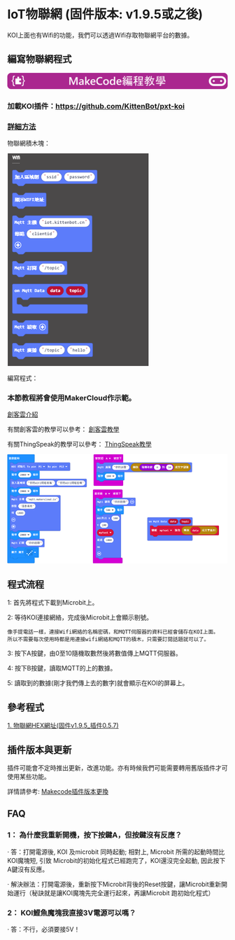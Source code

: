 # **IoT物聯網 (固件版本: v1.9.5或之後)**

KOI上面也有Wifi的功能，我們可以透過Wifi存取物聯網平台的數據。

## 編寫物聯網程式

![](../../PWmodules/images/mcbanner.png)

### 加載KOI插件：https://github.com/KittenBot/pxt-koi


### [詳細方法](../makecodeQs.md)

物聯網積木塊：

![](KOI14/1.png)

編寫程式：

### 本節教程將會使用MakerCloud作示範。

[創客雲介紹](../../Wifibrick/IoT平台介紹/makercloud.md)

有關創客雲的教學可以參考： [創客雲教學](../../Wifibrick/MakeCode編程/makercloud.md)
    
有關ThingSpeak的教學可以參考： [ThingSpeak教學](../../Wifibrick/MakeCode編程/MC_TS.md)

![](KOI14/6.png)

## 程式流程

1: 首先將程式下載到Microbit上。

2: 等待KOI連接網絡，完成後Microbit上會顯示剔號。

    像手提電話一樣，連接Wifi網絡的名稱密碼，和MQTT伺服器的資料已經會儲存在KOI上面。
    所以不需要每次使用時都是用連接wifi網絡和MQTT的積木，只需要訂閱話題就可以了。

3: 按下A按鍵，由0至10隨機取數然後將數值傳上MQTT伺服器。

4: 按下B按鍵，讀取MQTT的上的數據。

5: 讀取到的數據(剛才我們傳上去的數字)就會顯示在KOI的屏幕上。

## 參考程式

[1. 物聯網HEX網址(固件v1.9.5_插件0.5.7)](https://makecode.microbit.org/_4Liiqi0oyDkH)

## 插件版本與更新

插件可能會不定時推出更新，改進功能。亦有時候我們可能需要轉用舊版插件才可使用某些功能。

詳情請參考: [Makecode插件版本更換](../../../Makecode/makecode_extensionUpdate)

## FAQ

### 1： 為什麼我重新開機，按下按鍵A，但按鍵沒有反應？

·    答：打開電源後, KOI 及microbit 同時起動; 相對上, Microbit 所需的起動時間比KOI魔塊短, 引致 Microbit的初始化程式已經跑完了，KOI還沒完全起動, 因此按下A鍵沒有反應。

·    解決辦法：打開電源後，重新按下Microbit背後的Reset按鍵，讓Microbit重新開始運行（秘訣就是讓KOI魔塊先完全運行起來，再讓Microbit 跑初始化程式）

### 2： KOI鯉魚魔塊我直接3V電源可以嗎？

·    答：不行，必須要接5V！
